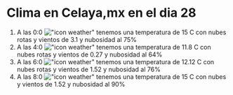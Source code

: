 # Clima en Celaya,mx en el dia 28

1. A las 0:0 !["icon weather"](http://openweathermap.org/img/w/04n.png) tenemos una temperatura de 15 C con nubes rotas y  vientos de 3.1 y nubosidad al 75%
1. A las 4:0 !["icon weather"](http://openweathermap.org/img/w/04n.png) tenemos una temperatura de 11.8 C con nubes rotas y  vientos de 0.27 y nubosidad al 64%
1. A las 6:0 !["icon weather"](http://openweathermap.org/img/w/04n.png) tenemos una temperatura de 12.12 C con nubes rotas y  vientos de 1.52 y nubosidad al 76%
1. A las 8:0 !["icon weather"](http://openweathermap.org/img/w/04n.png) tenemos una temperatura de 15 C con nubes y  vientos de 1.52 y nubosidad al 90%
